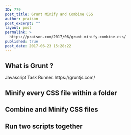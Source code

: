 ```yaml
---
ID: 779
post_title: Grunt Minify and Combine CSS
author: praison
post_excerpt: ""
layout: post
permalink: >
  https://praison.com/2017/06/grunt-minify-combine-css/
published: true
post_date: 2017-06-23 15:28:22
---
```

<h2>What is Grunt ?</h2>
Javascript Task Runner. https://gruntjs.com/
<h2>Minify every CSS file within a folder</h2>
<script src="https://gist.github.com/MervinPraison/4ea797ac3cbd572c7f76fcf905b4addf.js"></script>
<h2>Combine and Minify CSS files</h2>
<script src="https://gist.github.com/MervinPraison/d6abd15a4e01cd7da6df7f46aa77e39b.js"></script>
<h2>Run two scripts together</h2>
<script src="https://gist.github.com/MervinPraison/7f1e012cccb3f38f84f21b68e9103a22.js"></script>

&nbsp;